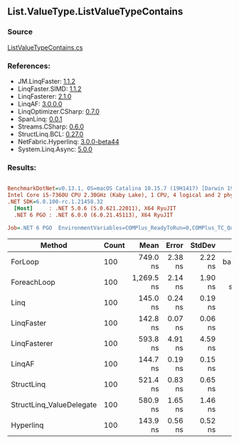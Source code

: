 ﻿## List.ValueType.ListValueTypeContains

### Source
[ListValueTypeContains.cs](../LinqBenchmarks/List/ValueType/ListValueTypeContains.cs)

### References:
- JM.LinqFaster: [1.1.2](https://www.nuget.org/packages/JM.LinqFaster/1.1.2)
- LinqFaster.SIMD: [1.1.2](https://www.nuget.org/packages/LinqFaster.SIMD/1.0.3)
- LinqFasterer: [2.1.0](https://www.nuget.org/packages/LinqFasterer/2.1.0)
- LinqAF: [3.0.0.0](https://www.nuget.org/packages/LinqAF/3.0.0.0)
- LinqOptimizer.CSharp: [0.7.0](https://www.nuget.org/packages/LinqOptimizer.CSharp/0.7.0)
- SpanLinq: [0.0.1](https://www.nuget.org/packages/SpanLinq/0.0.1)
- Streams.CSharp: [0.6.0](https://www.nuget.org/packages/Streams.CSharp/0.6.0)
- StructLinq.BCL: [0.27.0](https://www.nuget.org/packages/StructLinq/0.27.0)
- NetFabric.Hyperlinq: [3.0.0-beta44](https://www.nuget.org/packages/NetFabric.Hyperlinq/3.0.0-beta44)
- System.Linq.Async: [5.0.0](https://www.nuget.org/packages/System.Linq.Async/5.0.0)

### Results:
``` ini

BenchmarkDotNet=v0.13.1, OS=macOS Catalina 10.15.7 (19H1417) [Darwin 19.6.0]
Intel Core i5-7360U CPU 2.30GHz (Kaby Lake), 1 CPU, 4 logical and 2 physical cores
.NET SDK=6.0.100-rc.1.21458.32
  [Host]     : .NET 5.0.6 (5.0.621.22011), X64 RyuJIT
  .NET 6 PGO : .NET 6.0.0 (6.0.21.45113), X64 RyuJIT

Job=.NET 6 PGO  EnvironmentVariables=COMPlus_ReadyToRun=0,COMPlus_TC_QuickJitForLoops=1,COMPlus_TieredPGO=1  Runtime=.NET 6.0  

```
|                   Method | Count |       Mean |   Error |  StdDev |        Ratio | RatioSD |  Gen 0 | Allocated |
|------------------------- |------ |-----------:|--------:|--------:|-------------:|--------:|-------:|----------:|
|                  ForLoop |   100 |   749.0 ns | 2.38 ns | 2.22 ns |     baseline |         |      - |         - |
|              ForeachLoop |   100 | 1,269.5 ns | 2.14 ns | 1.90 ns | 1.70x slower |   0.01x |      - |         - |
|                     Linq |   100 |   145.0 ns | 0.24 ns | 0.19 ns | 5.16x faster |   0.02x |      - |         - |
|               LinqFaster |   100 |   142.8 ns | 0.07 ns | 0.06 ns | 5.24x faster |   0.02x |      - |         - |
|             LinqFasterer |   100 |   593.8 ns | 4.91 ns | 4.59 ns | 1.26x faster |   0.01x | 3.0670 |   6,424 B |
|                   LinqAF |   100 |   144.7 ns | 0.19 ns | 0.15 ns | 5.18x faster |   0.02x |      - |         - |
|               StructLinq |   100 |   521.4 ns | 0.83 ns | 0.65 ns | 1.44x faster |   0.00x | 0.0191 |      40 B |
| StructLinq_ValueDelegate |   100 |   580.9 ns | 1.65 ns | 1.46 ns | 1.29x faster |   0.00x |      - |         - |
|                Hyperlinq |   100 |   143.9 ns | 0.56 ns | 0.52 ns | 5.20x faster |   0.02x |      - |         - |
